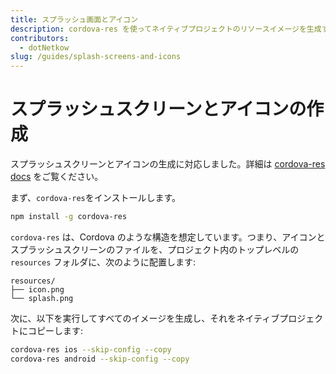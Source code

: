 ```yaml
---
title: スプラッシュ画面とアイコン
description: cordova-res を使ってネイティブプロジェクトのリソースイメージを生成する
contributors:
  - dotNetkow
slug: /guides/splash-screens-and-icons
---
```


# スプラッシュスクリーンとアイコンの作成

スプラッシュスクリーンとアイコンの生成に対応しました。詳細は [cordova-res docs](https://github.com/ionic-team/cordova-res) をご覧ください。

まず、`cordova-res`をインストールします。

```bash
npm install -g cordova-res
```

`cordova-res` は、Cordova のような構造を想定しています。つまり、アイコンとスプラッシュスクリーンのファイルを、プロジェクト内のトップレベルの `resources` フォルダに、次のように配置します:

```
resources/
├── icon.png
└── splash.png
```

次に、以下を実行してすべてのイメージを生成し、それをネイティブプロジェクトにコピーします:

```bash
cordova-res ios --skip-config --copy
cordova-res android --skip-config --copy
```
